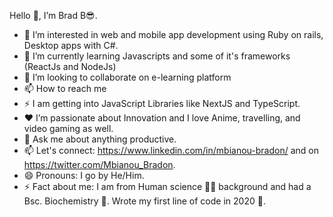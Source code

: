  Hello 👋, I’m Brad B😎.
- 👀 I’m interested in web and mobile app development using Ruby on rails, Desktop apps with C#.
- 🌱 I’m currently learning Javascripts and some of it's frameworks (ReactJs and NodeJs)
- 💞️ I’m looking to collaborate on e-learning platform
- 📫 How to reach me 
- ⚡ I am getting into JavaScript Libraries like NextJS and TypeScript.
- ❤️ I’m passionate about Innovation and I love Anime, travelling, and video gaming as well.
- 💬 Ask me about anything productive.
- 📫 Let's connect: https://www.linkedin.com/in/mbianou-bradon/ and on https://twitter.com/Mbianou_Bradon.
- 😄 Pronouns: I go by He/Him.
- ⚡ Fact about me: I am from Human science 👨‍🦱 background and had a Bsc. Biochemistry 🥰. Wrote my first line of code in 2020 🤭. 

<!---
mbianou-bradon/mbianou-bradon is a ✨ special ✨ repository because its `README.md` (this file) appears on your GitHub profile.
You can click the Preview link to take a look at your changes.
--->
